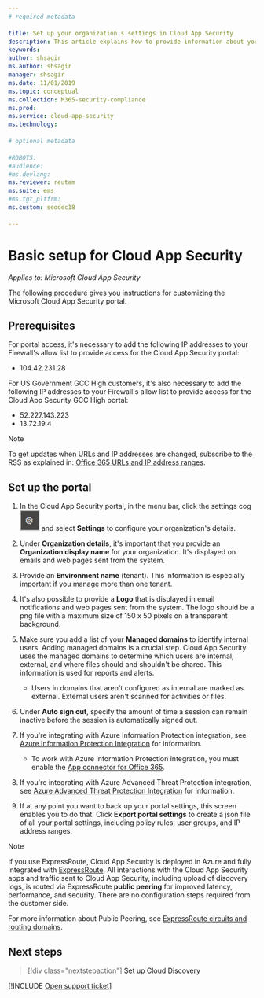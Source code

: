 ```yaml
---
# required metadata

title: Set up your organization's settings in Cloud App Security
description: This article explains how to provide information about your organization in Cloud App Security.
keywords:
author: shsagir
ms.author: shsagir
manager: shsagir
ms.date: 11/01/2019
ms.topic: conceptual
ms.collection: M365-security-compliance
ms.prod:
ms.service: cloud-app-security
ms.technology:

# optional metadata

#ROBOTS:
#audience:
#ms.devlang:
ms.reviewer: reutam
ms.suite: ems
#ms.tgt_pltfrm:
ms.custom: seodec18

---
```

# Basic setup for Cloud App Security

*Applies to: Microsoft Cloud App Security*

The following procedure gives you instructions for customizing the Microsoft Cloud App Security portal.

## Prerequisites

For portal access, it's necessary to add the following IP addresses to your Firewall's allow list to provide access for the Cloud App Security portal:

* 104.42.231.28

For US Government GCC High customers, it's also necessary to add the following IP addresses to your Firewall's allow list to provide access for the Cloud App Security GCC High portal:

* 52.227.143.223
* 13.72.19.4

> [!NOTE]
> To get updates when URLs and IP addresses are changed, subscribe to the RSS as explained in: [Office 365 URLs and IP address ranges](https://support.office.com/article/Office-365-URLs-and-IP-address-ranges-8548a211-3fe7-47cb-abb1-355ea5aa88a2).

## Set up the portal

1. In the Cloud App Security portal, in the menu bar, click the settings cog ![settings icon](media/settings-icon.png "settings icon") and select **Settings** to configure your organization's details.

1. Under **Organization details**, it's important that you provide an **Organization display name** for your organization. It's displayed on emails and web pages sent from the system.

1. Provide an **Environment name** (tenant). This information is especially important if you manage more than one tenant.

1. It's also possible to provide a **Logo** that is displayed in email notifications and web pages sent from the system. The logo should be a png file with a maximum size of 150 x 50 pixels on a transparent background.

1. Make sure you add a list of your **Managed domains** to identify internal users. Adding managed domains is a crucial step. Cloud App Security uses the managed domains to determine which users are internal, external, and where files should and shouldn't be shared. This information is used for reports and alerts.

    * Users in domains that aren't configured as internal are marked as external. External users aren't scanned for activities or files.

1. Under **Auto sign out**, specify the amount of time a session can remain inactive before the session is automatically signed out.

1. If you're integrating with Azure Information Protection integration, see [Azure Information Protection Integration](azip-integration.md) for information.

    * To work with Azure Information Protection integration, you must enable the [App connector for Office 365](connect-office-365-to-microsoft-cloud-app-security.md).

1. If you're integrating with Azure Advanced Threat Protection integration, see [Azure Advanced Threat Protection Integration](azip-integration.md) for information.

1. If at any point you want to back up your portal settings, this screen enables you to do that. Click **Export portal settings** to create a json file of all your portal settings, including policy rules, user groups, and IP address ranges.

> [!NOTE]
> If you use ExpressRoute, Cloud App Security is deployed in Azure and fully integrated with [ExpressRoute](https://azure.microsoft.com/documentation/articles/expressroute-introduction/). All interactions with the Cloud App Security apps and traffic sent to Cloud App Security, including upload of discovery logs, is routed via ExpressRoute **public peering** for improved latency, performance, and security. There are no configuration steps required from the customer side.
>
> For more information about  Public Peering, see [ExpressRoute circuits and routing domains](https://azure.microsoft.com/documentation/articles/expressroute-circuit-peerings/).

## Next steps

> [!div class="nextstepaction"]
> [Set up Cloud Discovery](set-up-cloud-discovery.md)

[!INCLUDE [Open support ticket](includes/support.md)]
